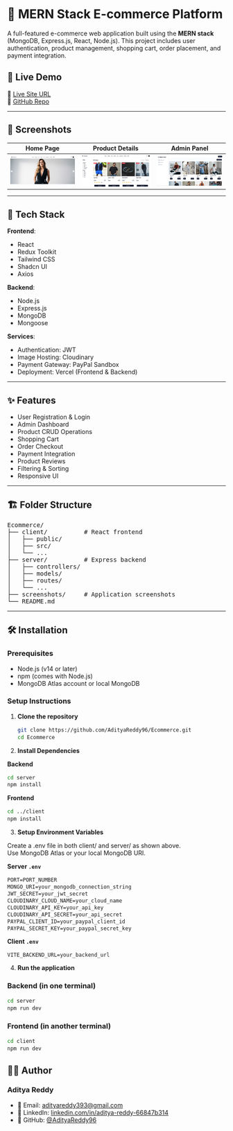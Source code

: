 # 🛒 MERN Stack E-commerce Platform

A full-featured e-commerce web application built using the **MERN stack** (MongoDB, Express.js, React, Node.js). This project includes user authentication, product management, shopping cart, order placement, and payment integration.

## 🚀 Live Demo

🔗 [Live Site URL](https://ecommerce-frontend-two-gamma.vercel.app/)  
🔗 [GitHub Repo](https://github.com/AdityaReddy96/Ecommerce.git)

---

## 📸 Screenshots

| Home Page                       | Product Details                        | Admin Panel                       |
| ------------------------------- | -------------------------------------- | --------------------------------- |
| ![Home](./screenshots/home.png) | ![Product](./screenshots/products.png) | ![Admin](./screenshots/admin.png) |

---

## 🧰 Tech Stack

**Frontend**:

- React
- Redux Toolkit
- Tailwind CSS
- Shadcn UI
- Axios

**Backend**:

- Node.js
- Express.js
- MongoDB
- Mongoose

**Services**:

- Authentication: JWT
- Image Hosting: Cloudinary
- Payment Gateway: PayPal Sandbox
- Deployment: Vercel (Frontend & Backend)

---

## ✨ Features

- User Registration & Login
- Admin Dashboard
- Product CRUD Operations
- Shopping Cart
- Order Checkout
- Payment Integration
- Product Reviews
- Filtering & Sorting
- Responsive UI

---

## 🏗️ Folder Structure

<pre>
Ecommerce/
├── client/          # React frontend
│   ├── public/
│   ├── src/
│   └── ...
├── server/          # Express backend
│   ├── controllers/
│   ├── models/
│   ├── routes/
│   └── ...
├── screenshots/     # Application screenshots
└── README.md
</pre>

---

## 🛠️ Installation

### Prerequisites

- Node.js (v14 or later)
- npm (comes with Node.js)
- MongoDB Atlas account or local MongoDB

### Setup Instructions

1. **Clone the repository**

   ```bash
   git clone https://github.com/AdityaReddy96/Ecommerce.git
   cd Ecommerce

   ```

2. **Install Dependencies**

**Backend**

```bash
cd server
npm install
```

**Frontend**

```bash
cd ../client
npm install
```

3. **Setup Environment Variables**

Create a .env file in both client/ and server/ as shown above.<br/>
Use MongoDB Atlas or your local MongoDB URI.

**Server `.env`**

```env
PORT=PORT_NUMBER
MONGO_URI=your_mongodb_connection_string
JWT_SECRET=your_jwt_secret
CLOUDINARY_CLOUD_NAME=your_cloud_name
CLOUDINARY_API_KEY=your_api_key
CLOUDINARY_API_SECRET=your_api_secret
PAYPAL_CLIENT_ID=your_paypal_client_id
PAYPAL_SECRET_KEY=your_paypal_secret_key
```

**Client `.env`**

```env
VITE_BACKEND_URL=your_backend_url
```

4. **Run the application**

### Backend (in one terminal)

```bash
cd server
npm run dev
```

### Frontend (in another terminal)

```bash
cd client
npm run dev
```

## 🙋‍♂️ Author

### Aditya Reddy

- 📧 Email: [adityareddy393@gmail.com](mailto:adityareddy393@gmail.com)
- 🔗 LinkedIn: [linkedin.com/in/aditya-reddy-66847b314](https://www.linkedin.com/in/aditya-reddy-66847b314)
- 🐙 GitHub: [@AdityaReddy96](https://github.com/AdityaReddy96)
